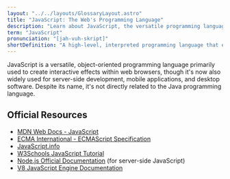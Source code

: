 ```yaml
---
layout: "../../layouts/GlossaryLayout.astro"
title: "JavaScript: The Web's Programming Language"
description: "Learn about JavaScript, the versatile programming language that powers web interactivity, client-side functionality, and modern web applications."
term: "JavaScript"
pronunciation: "[jah-vuh-skript]"
shortDefinition: "A high-level, interpreted programming language that enables interactive and dynamic content on websites and applications."
---
```


JavaScript is a versatile, object-oriented programming language primarily used to create interactive effects within web browsers, though it's now also widely used for server-side development, mobile applications, and desktop software. Despite its name, it's not directly related to the Java programming language.

## Official Resources
- [MDN Web Docs - JavaScript](https://developer.mozilla.org/en-US/docs/Web/JavaScript)
- [ECMA International - ECMAScript Specification](https://www.ecma-international.org/publications-and-standards/standards/ecma-262/)
- [JavaScript.info](https://javascript.info/)
- [W3Schools JavaScript Tutorial](https://www.w3schools.com/js/)
- [Node.js Official Documentation](https://nodejs.org/en/learn/getting-started/introduction-to-nodejs) (for server-side JavaScript)
- [V8 JavaScript Engine Documentation](https://v8.dev/docs)